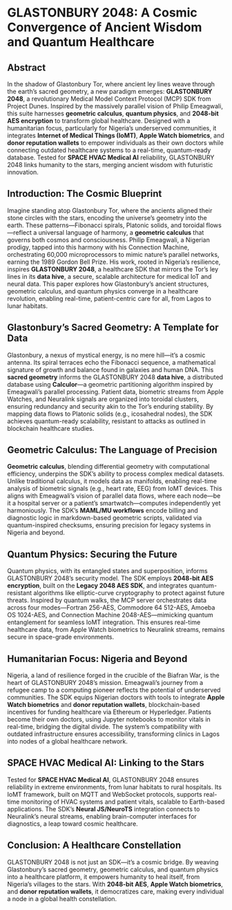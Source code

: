 # GLASTONBURY 2048: A Cosmic Convergence of Ancient Wisdom and Quantum Healthcare

## Abstract
In the shadow of Glastonbury Tor, where ancient ley lines weave through the earth’s sacred geometry, a new paradigm emerges: **GLASTONBURY 2048**, a revolutionary Medical Model Context Protocol (MCP) SDK from Project Dunes. Inspired by the massively parallel vision of Philip Emeagwali, this suite harnesses **geometric calculus**, **quantum physics**, and **2048-bit AES encryption** to transform global healthcare. Designed with a humanitarian focus, particularly for Nigeria’s underserved communities, it integrates **Internet of Medical Things (IoMT)**, **Apple Watch biometrics**, and **donor reputation wallets** to empower individuals as their own doctors while connecting outdated healthcare systems to a real-time, quantum-ready database. Tested for **SPACE HVAC Medical AI** reliability, GLASTONBURY 2048 links humanity to the stars, merging ancient wisdom with futuristic innovation.

## Introduction: The Cosmic Blueprint
Imagine standing atop Glastonbury Tor, where the ancients aligned their stone circles with the stars, encoding the universe’s geometry into the earth. These patterns—Fibonacci spirals, Platonic solids, and toroidal flows—reflect a universal language of harmony, a **geometric calculus** that governs both cosmos and consciousness. Philip Emeagwali, a Nigerian prodigy, tapped into this harmony with his Connection Machine, orchestrating 60,000 microprocessors to mimic nature’s parallel networks, earning the 1989 Gordon Bell Prize. His work, rooted in Nigeria’s resilience, inspires **GLASTONBURY 2048**, a healthcare SDK that mirrors the Tor’s ley lines in its **data hive**, a secure, scalable architecture for medical IoT and neural data. This paper explores how Glastonbury’s ancient structures, geometric calculus, and quantum physics converge in a healthcare revolution, enabling real-time, patient-centric care for all, from Lagos to lunar habitats.

## Glastonbury’s Sacred Geometry: A Template for Data
Glastonbury, a nexus of mystical energy, is no mere hill—it’s a cosmic antenna. Its spiral terraces echo the Fibonacci sequence, a mathematical signature of growth and balance found in galaxies and human DNA. This **sacred geometry** informs the GLASTONBURY 2048 **data hive**, a distributed database using **Calculor**—a geometric partitioning algorithm inspired by Emeagwali’s parallel processing. Patient data, biometric streams from Apple Watches, and Neuralink signals are organized into toroidal clusters, ensuring redundancy and security akin to the Tor’s enduring stability. By mapping data flows to Platonic solids (e.g., icosahedral nodes), the SDK achieves quantum-ready scalability, resistant to attacks as outlined in blockchain healthcare studies.[](https://onlinelibrary.wiley.com/doi/full/10.1155/hbe2/4734288)

## Geometric Calculus: The Language of Precision
**Geometric calculus**, blending differential geometry with computational efficiency, underpins the SDK’s ability to process complex medical datasets. Unlike traditional calculus, it models data as manifolds, enabling real-time analysis of biometric signals (e.g., heart rate, EEG) from IoMT devices. This aligns with Emeagwali’s vision of parallel data flows, where each node—be it a hospital server or a patient’s smartwatch—computes independently yet harmoniously. The SDK’s **MAML/MU workflows** encode billing and diagnostic logic in markdown-based geometric scripts, validated via quantum-inspired checksums, ensuring precision for legacy systems in Nigeria and beyond.[](https://www.thoughtco.com/philip-emeagwali-4689182)

## Quantum Physics: Securing the Future
Quantum physics, with its entangled states and superposition, informs GLASTONBURY 2048’s security model. The SDK employs **2048-bit AES encryption**, built on the **Legacy 2048 AES SDK**, and integrates quantum-resistant algorithms like elliptic-curve cryptography to protect against future threats. Inspired by quantum walks, the MCP server orchestrates data across four modes—Fortran 256-AES, Commodore 64 512-AES, Amoeba OS 1024-AES, and Connection Machine 2048-AES—mimicking quantum entanglement for seamless IoMT integration. This ensures real-time healthcare data, from Apple Watch biometrics to Neuralink streams, remains secure in space-grade environments.[](https://onlinelibrary.wiley.com/doi/full/10.1155/hbe2/4734288)[](https://bjbas.springeropen.com/articles/10.1186/s43088-025-00644-8)

## Humanitarian Focus: Nigeria and Beyond
Nigeria, a land of resilience forged in the crucible of the Biafran War, is the heart of GLASTONBURY 2048’s mission. Emeagwali’s journey from a refugee camp to a computing pioneer reflects the potential of underserved communities. The SDK equips Nigerian doctors with tools to integrate **Apple Watch biometrics** and **donor reputation wallets**, blockchain-based incentives for funding healthcare via Ethereum or Hyperledger. Patients become their own doctors, using Jupyter notebooks to monitor vitals in real-time, bridging the digital divide. The system’s compatibility with outdated infrastructure ensures accessibility, transforming clinics in Lagos into nodes of a global healthcare network.[](https://onlinelibrary.wiley.com/doi/full/10.1155/hbe2/4734288)[](https://documents1.worldbank.org/curated/en/169061642797174679/txt/How-Learning-Continued-during-the-COVID-19-Pandemic-Global-Lessons-from-Initiatives-to-Support-Learners-and-Teachers.txt)

## SPACE HVAC Medical AI: Linking to the Stars
Tested for **SPACE HVAC Medical AI**, GLASTONBURY 2048 ensures reliability in extreme environments, from lunar habitats to rural hospitals. Its IoMT framework, built on MQTT and WebSocket protocols, supports real-time monitoring of HVAC systems and patient vitals, scalable to Earth-based applications. The SDK’s **Neural JS/NeuroTS** integration connects to Neuralink’s neural streams, enabling brain-computer interfaces for diagnostics, a leap toward cosmic healthcare.[](https://www.nature.com/articles/s41598-025-95531-8)

## Conclusion: A Healthcare Constellation
GLASTONBURY 2048 is not just an SDK—it’s a cosmic bridge. By weaving Glastonbury’s sacred geometry, geometric calculus, and quantum physics into a healthcare platform, it empowers humanity to heal itself, from Nigeria’s villages to the stars. With **2048-bit AES**, **Apple Watch biometrics**, and **donor reputation wallets**, it democratizes care, making every individual a node in a global health constellation.